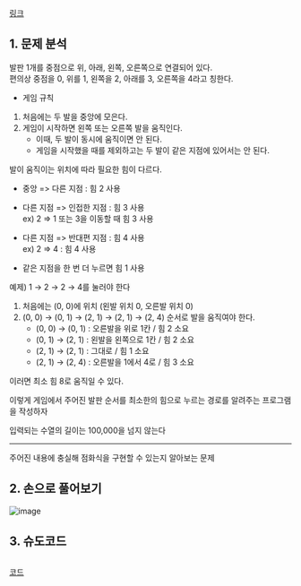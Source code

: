 [링크](https://www.acmicpc.net/problem/2342)

## 1. 문제 분석

발판 1개를 중점으로 위, 아래, 왼쪽, 오른쪽으로 연결되어 있다.  
편의상 중점을 0, 위를 1, 왼쪽을 2, 아래를 3, 오른쪽을 4라고 칭한다.

- 게임 규칙

1. 처음에는 두 발을 중앙에 모은다. 
2. 게임이 시작하면 왼쪽 또는 오른쪽 발을 움직인다.   
    - 이때, 두 발이 동시에 움직이면 안 된다. 
    - 게임을 시작했을 때를 제외하고는 두 발이 같은 지점에 있어서는 안 된다.

발이 움직이는 위치에 따라 필요한 힘이 다르다. 

- 중앙 => 다른 지점 : 힘 2 사용
- 다른 지점 => 인접한 지점 : 힘 3 사용  
    ex) 2 => 1 또는 3을 이동할 때 힘 3 사용 

- 다른 지점 => 반대편 지점 : 힘 4 사용  
    ex) 2 => 4 : 힘 4 사용 

- 같은 지점을 한 번 더 누르면 힘 1 사용

예제) 1 → 2 → 2 → 4를 눌러야 한다

1. 처음에는 (0, 0)에 위치 (왼발 위치 0, 오른발 위치 0)
2. (0, 0) → (0, 1) → (2, 1) → (2, 1) → (2, 4) 순서로 발을 움직여야 한다.
    - (0, 0) → (0, 1) : 오른발을 위로 1칸 / 힘 2 소요 
    - (0, 1) → (2, 1) : 왼발을 왼쪽으로 1칸 / 힘 2 소요 
    - (2, 1) → (2, 1) : 그대로 / 힘 1 소요
    - (2, 1) → (2, 4) : 오른발을 1에서 4로 / 힘 3 소요 

이러면 최소 힘 8로 움직일 수 있다.

이렇게 게임에서 주어진 발판 순서를 최소한의 힘으로 누르는 경로를 알려주는 프로그램을 작성하자

입력되는 수열의 길이는 100,000을 넘지 않는다

---

주어진 내용에 충실해 점화식을 구현할 수 있는지 알아보는 문제






## 2. 손으로 풀어보기 

![image](../../image/폴더/png파일.png)

## 3. 슈도코드 

``` 

```

[코드](../../code/day28/93_DDR을해보자.py)